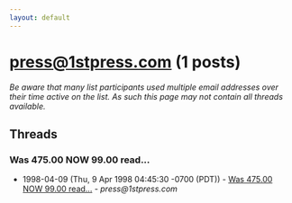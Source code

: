 ```yaml
---
layout: default
---
```


# press@1stpress.com (1 posts)

_Be aware that many list participants used multiple email addresses over their time active on the list. As such this page may not contain all threads available._

## Threads

### Was 475.00 NOW 99.00 read...
+ 1998-04-09 (Thu, 9 Apr 1998 04:45:30 -0700 (PDT)) - [Was 475.00 NOW 99.00 read...](/archive/1998/04/f4881ebbde9500a0e8b8bf8af59e8ad6e7d17b64c9b7e38e6404011966e9d342) - _press@1stpress.com_

